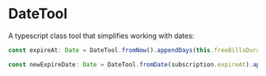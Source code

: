 # DateTool
A typescript class tool that simplifies working with dates:

```ts
const expireAt: Date = DateTool.fromNow().appendDays(this.freeBillsDurationInDays).toDate()
```

```ts
const newExpireDate: Date = DateTool.fromDate(subscription.expireAt).appendDays(durationInDays).toDate()
```
